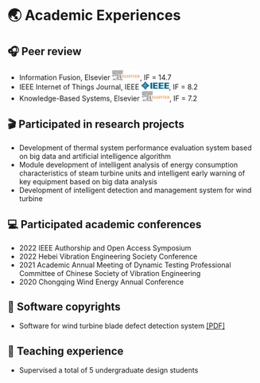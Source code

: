 # 🌏 Academic Experiences

## 🎧 Peer review

- Information Fusion, Elsevier <img src='./images/Elsevier.png' style='width: 4em;'>, IF = 14.7
- IEEE Internet of Things Journal, IEEE <img src='./images/IEEE.png' style='width: 4em;'>, IF = 8.2
- Knowledge-Based Systems, Elsevier <img src='./images/Elsevier.png' style='width: 4em;'>, IF = 7.2

## 🎬 Participated in research projects

- Development of thermal system performance evaluation system based on big data and artificial intelligence algorithm
- Module development of intelligent analysis of energy consumption characteristics of steam turbine units and intelligent early warning of key equipment based on big data analysis
- Development of intelligent detection and management system for wind turbine

## 💻 Participated academic conferences

- 2022 IEEE Authorship and Open Access Symposium
- 2022 Hebei Vibration Engineering Society Conference
- 2021 Academic Annual Meeting of Dynamic Testing Professional Committee of Chinese Society of Vibration Engineering
- 2020 Chongqing Wind Energy Annual Conference

## 📄 Software copyrights

- Software for wind turbine blade defect detection system <a href='../files/rz.pdf '><i class="fa fa-file-pdf"></i>[PDF]</a>

## 📐 Teaching experience

- Supervised a total of 5 undergraduate design students